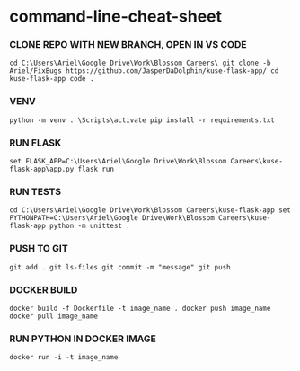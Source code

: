 # command-line-cheat-sheet

### CLONE REPO WITH NEW BRANCH, OPEN IN VS CODE
`cd C:\Users\Ariel\Google Drive\Work\Blossom Careers\
git clone -b Ariel/FixBugs https://github.com/JasperDaDolphin/kuse-flask-app/
cd kuse-flask-app
code .`

### VENV
`python -m venv .
\Scripts\activate
pip install -r requirements.txt`

### RUN FLASK
`set FLASK_APP=C:\Users\Ariel\Google Drive\Work\Blossom Careers\kuse-flask-app\app.py
flask run`

### RUN TESTS
`cd C:\Users\Ariel\Google Drive\Work\Blossom Careers\kuse-flask-app
set PYTHONPATH=C:\Users\Ariel\Google Drive\Work\Blossom Careers\kuse-flask-app
python -m unittest .`

### PUSH TO GIT
`git add .
git ls-files
git commit -m "message"
git push`

### DOCKER BUILD
`docker build -f Dockerfile -t image_name .
docker push image_name
docker pull image_name`

### RUN PYTHON IN DOCKER IMAGE
`docker run -i -t image_name`

